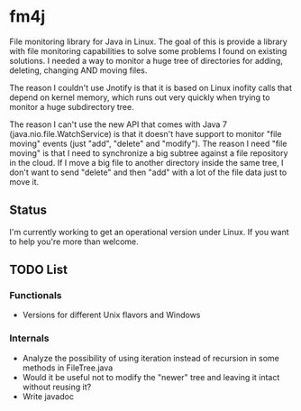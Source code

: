 # fm4j

File monitoring library for Java in Linux. The goal of this is provide a
library with file monitoring capabilities to solve some problems I found on
existing solutions. I needed a way to monitor a huge tree of directories for
adding, deleting, changing AND moving files.

The reason I couldn't use Jnotify is that it is based on Linux inofity calls
that depend on kernel memory, which runs out very quickly when trying to
monitor a huge subdirectory tree.

The reason I can't use the new API that comes with Java 7
(java.nio.file.WatchService) is that it doesn't have support to monitor
"file moving" events (just "add", "delete" and "modify"). The reason I need
"file moving" is that I need to synchronize a big subtree against a file
repository in the cloud. If I move a big file to another directory inside the
same tree, I don't want to send "delete" and then "add" with a lot of the file
data just to move it.

## Status

I'm currently working to get an operational version under Linux. If you want
to help you're more than welcome.

## TODO List

### Functionals

* Versions for different Unix flavors and Windows

### Internals

* Analyze the possibility of using iteration instead of recursion in some methods in FileTree.java
* Would it be useful not to modify the "newer" tree and leaving it intact without reusing it?
* Write javadoc

